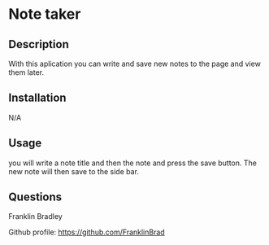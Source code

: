 # Note taker
 
  ## Description
  
  With this aplication you can write and save new notes to the page and view them later.
 
  ## Installation
 
  N/A
  
  ## Usage
 
  you will write a note title and then the note and press the save button. The new note will then save to the side bar.

  ## Questions

  Franklin Bradley
  
  Github profile: https://github.com/FranklinBrad